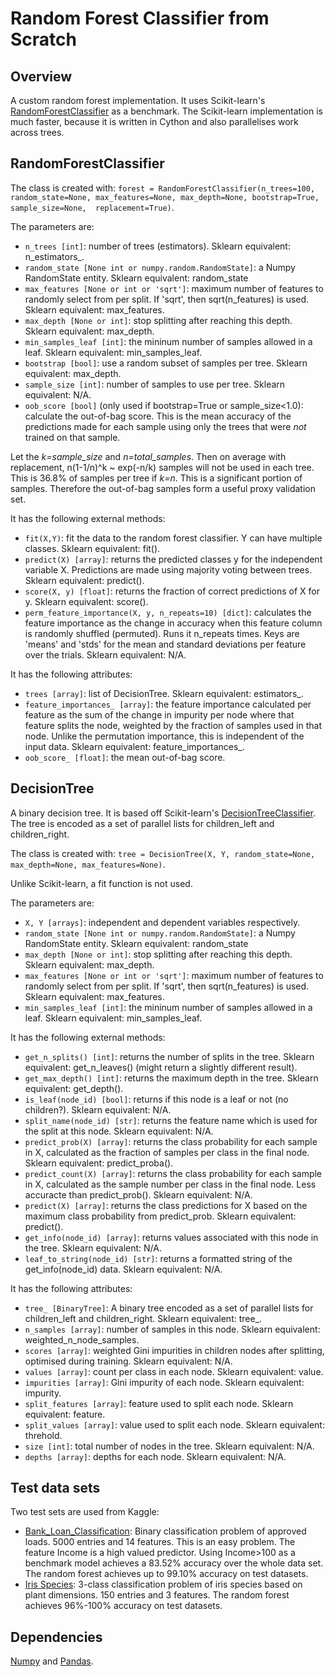 # Random Forest Classifier from Scratch

## Overview

A custom random forest implementation. It uses Scikit-learn's [RandomForestClassifier](https://scikit-learn.org/stable/modules/generated/sklearn.ensemble.RandomForestClassifier.html)
as a benchmark. The Scikit-learn implementation is much faster, because it is written in Cython and also parallelises work across trees. 

## RandomForestClassifier
The class is created with:
`forest = RandomForestClassifier(n_trees=100, random_state=None, max_features=None, max_depth=None, bootstrap=True, sample_size=None,  replacement=True)`.

The parameters are:
- `n_trees [int]`: number of trees (estimators). Sklearn equivalent: n_estimators_.
- `random_state [None int or numpy.random.RandomState]`: a Numpy RandomState entity. Sklearn equivalent: random_state
- `max_features [None or int or 'sqrt']`: maximum number of features to randomly select from per split. If 'sqrt', then sqrt(n_features) is used. Sklearn equivalent: max_features.
- `max_depth [None or int]`: stop splitting after reaching this depth. Sklearn equivalent: max_depth.
- `min_samples_leaf [int]`: the mininum number of samples allowed in a leaf. Sklearn equivalent: min_samples_leaf.
- `bootstrap [bool]`: use a random subset of samples per tree. Sklearn equivalent: max_depth.
- `sample_size [int]`: number of samples to use per tree. Sklearn equivalent: N/A.
- `oob_score [bool]` (only used if bootstrap=True or sample_size<1.0): calculate the out-of-bag score. This is the mean accuracy of the predictions made for each sample using
only the trees that were _not_ trained on that sample. 

Let the _k=sample_size_ and _n=total_samples_.
Then on average with replacement, n(1-1/n)^k ~ exp(-n/k) samples will not be used in each tree. This is 36.8% of samples per tree if _k=n_. 
This is a significant portion of samples. Therefore the out-of-bag samples form a useful proxy validation set.

It has the following external methods:
- `fit(X,Y)`: fit the data to the random forest classifier. Y can have multiple classes. Sklearn equivalent: fit().
- `predict(X) [array]`: returns the predicted classes y for the independent variable X. Predictions are made using majority voting between trees. Sklearn equivalent: predict().
- `score(X, y) [float]`: returns the fraction of correct predictions of X for y. Sklearn equivalent: score().
- `perm_feature_importance(X, y, n_repeats=10) [dict]`: calculates the feature importance as the change in accuracy when this feature column is randomly shuffled (permuted). 
Runs it n_repeats times. Keys are 'means' and 'stds' for the mean and standard deviations per feature over the trials. Sklearn equivalent: N/A.

It has the following attributes:
- `trees [array]`: list of DecisionTree. Sklearn equivalent: estimators_. 
- `feature_importances_ [array]`: the feature importance calculated per feature as the sum of the change in impurity per node where that feature splits the node, 
weighted by the fraction of samples used in that node. 
Unlike the permutation importance, this is independent of the input data. Sklearn equivalent: feature_importances_.
- `oob_score_ [float]`: the mean out-of-bag score.

## DecisionTree
A binary decision tree. It is based off Scikit-learn's [DecisionTreeClassifier](https://scikit-learn.org/stable/modules/generated/sklearn.tree.DecisionTreeClassifier.html).
 The tree is encoded as a set of parallel lists for children_left and children_right.

The class is created with:
`tree = DecisionTree(X, Y, random_state=None, max_depth=None, max_features=None)`.

Unlike Scikit-learn, a fit function is not used.

The parameters are:
- `X, Y [arrays]`: independent and dependent variables respectively. 
- `random_state [None int or numpy.random.RandomState]`: a Numpy RandomState entity. Sklearn equivalent: random_state
- `max_depth [None or int]`: stop splitting after reaching this depth. Sklearn equivalent: max_depth.
- `max_features [None or int or 'sqrt']`: maximum number of features to randomly select from per split. If 'sqrt', then sqrt(n_features) is used. Sklearn equivalent: max_features.
- `min_samples_leaf [int]`: the mininum number of samples allowed in a leaf. Sklearn equivalent: min_samples_leaf.
 
It has the following external methods:
- `get_n_splits() [int]`: returns the number of splits in the tree. Sklearn equivalent: get_n_leaves() (might return a slightly different result).
- `get_max_depth() [int]`: returns the maximum depth in the tree. Sklearn equivalent: get_depth().
- `is_leaf(node_id) [bool]`: returns if this node is a leaf or not (no children?). Sklearn equivalent: N/A.
- `split_name(node_id) [str]`: returns the feature name which is used for the split at this node. Sklearn equivalent: N/A.
- `predict_prob(X) [array]`: returns the class probability for each sample in X, calculated as the fraction of samples per class in the final node. 
Sklearn equivalent: predict_proba(). 
- `predict_count(X) [array]`: returns the class probability for each sample in X, calculated as the sample number per class in the final node. Less accuracte than predict_prob().
Sklearn equivalent: N/A. 
- `predict(X) [array]`: returns the class predictions for X based on the maximum class probability from predict_prob. Sklearn equivalent: predict().
- `get_info(node_id) [array]`: returns values associated with this node in the tree. Sklearn equivalent: N/A.
- `leaf_to_string(node_id) [str]`: returns a formatted string of the get_info(node_id) data. Sklearn equivalent: N/A.
 
It has the following attributes:
- `tree_ [BinaryTree]`: A binary tree encoded as a set of parallel lists for children_left and children_right. Sklearn equivalent: tree_. 
- `n_samples [array]`: number of samples in this node. Sklearn equivalent: weighted_n_node_samples.
- `scores [array]`: weighted Gini impurities in children nodes after splitting, optimised during training. Sklearn equivalent: N/A.
- `values [array]`: count per class in each node. Sklearn equivalent: value.
- `impurities [array]`: Gini impurity of each node. Sklearn equivalent: impurity.
- `split_features [array]`: feature used to split each node. Sklearn equivalent: feature.
- `split_values [array]`: value used to split each node. Sklearn equivalent: threhold.
- `size [int]`: total number of nodes in the tree. Sklearn equivalent: N/A.
- `depths [array]`: depths for each node. Sklearn equivalent: N/A.

## Test data sets

Two test sets are used from Kaggle:
- [Bank_Loan_Classification](https://www.kaggle.com/sriharipramod/bank-loan-classification/): Binary classification problem of approved loads. 5000 entries and 14 features.
This is an easy problem. The feature Income is a high valued predictor. Using Income>100 as a benchmark model achieves a 83.52% accuracy over the whole data set.
The random forest achieves up to 99.10% accuracy on test datasets.
- [Iris Species](https://www.kaggle.com/uciml/iris): 3-class classification problem of iris species based on plant dimensions. 150 entries and 3 features.
The random forest achieves 96%-100% accuracy on test datasets.

## Dependencies

[Numpy](https://numpy.org/) and [Pandas](https://pandas.pydata.org/).